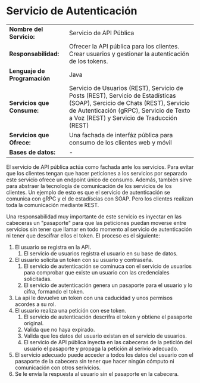 # Servicio de Autenticación

|||
|-|-|
|**Nombre del Servicio:**|Servicio de API Pública|
|**Responsabilidad:**|Ofrecer la API pública para los clientes. Crear usuarios y gestionar la autenticación de los tokens.|
|**Lenguaje de Programación**|Java|
|**Servicios que Consume:**|Servicio de Usuarios (REST), Servicio de Posts (REST), Servicio de Estadísticas (SOAP), Sercicio de Chats (REST), Servicio de Autenticación (gRPC), Servicio de Texto a Voz (REST) y Servicio de Traducción (REST)|
|**Servicios que Ofrece:**|Una fachada de interfáz pública para consumo de los clientes web y móvil|
|**Bases de datos:**|-|

El servicio de API pública actúa como fachada ante los servicios. Para evitar que los clientes tengan que hacer peticiones a los servicios por separado este servicio ofrece un endpoint único de consumo. Además, también sirve para abstraer la tecnología de comunicación de los servicios de los clientes. Un ejemplo de esto es que el servicio de autenticación se comunica con gRPC y el de estadíscias con SOAP. Pero los clientes realizan toda la comunicación mediante REST.

Una responsabilidad muy importante de este servicio es inyectar en las cabeceras un "pasaporte" para que las peticiones puedan moverse entre servicios sin tener que llamar en todo momento al servicio de autenticación ni tener que descifrar ellos el token. El proceso es el siguiente:

1. El usuario se registra en la API.
   1. El servicio de usuarios registra el usuario en su base de datos.
2. El usuario solicita un token con su usuario y contraseña.
   1. El servicio de autenticación se cominuca con el servicio de usuarios para comprobar que existe un usuario con las credenciales solicitadas.
   2. El servicio de autenticación genera un pasaporte para el usuario y lo cifra, formando el token.
3. La api le devuelve un token con una caducidad y unos permisos acordes a su rol.
4. El usuario realiza una petición con ese token.
   1. El servicio de autenticación descrifra el token y obtiene el pasaporte original.
   2. Valida que no haya expirado.
   3. Valida que los datos del usuario existan en el servicio de usuarios.
   4. El servicio de API pública inyecta en las cabeceras de la petición del usuario el pasaporte y propaga la petición al serivio adecuado.
5. El servicio adecuado puede acceder a todos los datos del usuario con el pasaporte de la cabecera sin tener que hacer ningún cómputo ni comunicación con otros serivicios.
6. Se le envía la respuesta al usuario sin el pasaporte en la cabecera.